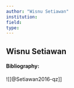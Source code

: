 ```yaml
---
author: "Wisnu Setiawan"
institution:
field:
type:
---
```


## Wisnu Setiawan
#### Bibliography:

![[@Setiawan2016-qz]]
